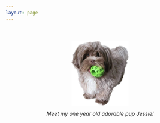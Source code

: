 ```yaml
---
layout: page
---
```


<!-- No Title -->

<div class="image-container" style="text-align: center; margin-top: 50px;">
  <img src="/images/jessie.jpeg" alt="My Pup" style="max-width: 30%;">
  <p style="text-align: center; font-style: italic; margin-top: 10px;">Meet my one year old adorable pup Jessie!</p>
</div>

